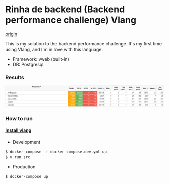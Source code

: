 # Rinha de backend (Backend performance challenge) Vlang
[origin](https://github.com/zanfranceschi/rinha-de-backend-2023-q3)

This is my solution to the backend performance challenge. It's my first time using Vlang, and I'm in love with this language.

- Framework: vweb (built-in)
- DB: Postgresql

### Results
![Result](./resources/results.png)


### How to run

#### [Install vlang](https://vlang.io/)

- Development
```bash
$ docker-compose -f docker-compose.dev.yml up
$ v run src
```

- Production
```bash
$ docker-compose up
```
